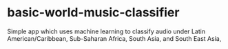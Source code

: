 # basic-world-music-classifier
Simple app which uses machine learning to classify audio under Latin American/Caribbean, Sub-Saharan Africa, South Asia, and South East Asia, 
